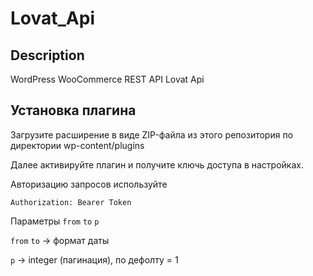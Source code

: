 # Lovat_Api

## Description
WordPress WooCommerce REST API Lovat Api

## Установка плагина

Загрузите расширение в виде ZIP-файла из этого репозитория по директории wp-content/plugins

Далее активируйте плагин и получите ключь доступа в настройках.

Авторизацию запросов используйте 

```
Authorization: Bearer Token
```
Параметры `from` `to` `p`

`from` `to` -> формат даты

`p` -> integer (пагинация), по дефолту = 1
